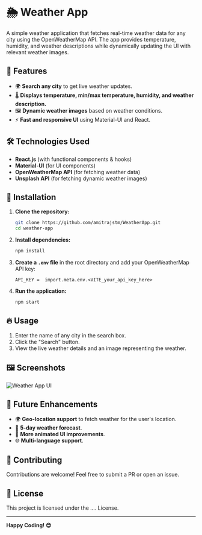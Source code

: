 # 🌦 Weather App

A simple weather application that fetches real-time weather data for any city using the OpenWeatherMap API. The app provides temperature, humidity, and weather descriptions while dynamically updating the UI with relevant weather images.

## 🚀 Features

- 🌍 **Search any city** to get live weather updates.
- 🌡️ **Displays temperature, min/max temperature, humidity, and weather description.**
- 🖼️ **Dynamic weather images** based on weather conditions.
- ⚡ **Fast and responsive UI** using Material-UI and React.

## 🛠️ Technologies Used

- **React.js** (with functional components & hooks)
- **Material-UI** (for UI components)
- **OpenWeatherMap API** (for fetching weather data)
- **Unsplash API** (for fetching dynamic weather images)

## 📌 Installation

1. **Clone the repository:**
   ```bash
   git clone https://github.com/amitrajstm/WeatherApp.git
   cd weather-app
   ```

2. **Install dependencies:**
   ```bash
   npm install
   ```

3. **Create a `.env` file** in the root directory and add your OpenWeatherMap API key:
   ```env
   API_KEY =  import.meta.env.<VITE_your_api_key_here>
   ```

4. **Run the application:**
   ```bash
   npm start
   ```

## 🔥 Usage

1. Enter the name of any city in the search box.
2. Click the "Search" button.
3. View the live weather details and an image representing the weather.

## 🖼️ Screenshots

![Weather App UI](https://source.unsplash.com/800x400/?weather)

## 🔧 Future Enhancements

- 🌍 **Geo-location support** to fetch weather for the user's location.
- 📅 **5-day weather forecast**.
- 🎨 **More animated UI improvements**.
- 🌐 **Multi-language support**.

## 🤝 Contributing

Contributions are welcome! Feel free to submit a PR or open an issue.

## 📄 License

This project is licensed under the .... License.

---

**Happy Coding! 😊**


